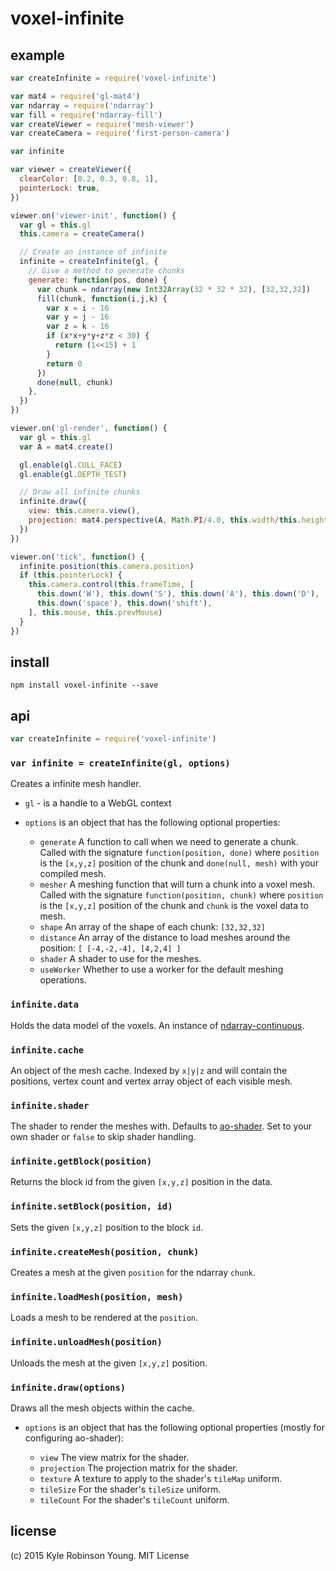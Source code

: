 # voxel-infinite

## example

```js
var createInfinite = require('voxel-infinite')

var mat4 = require('gl-mat4')
var ndarray = require('ndarray')
var fill = require('ndarray-fill')
var createViewer = require('mesh-viewer')
var createCamera = require('first-person-camera')

var infinite

var viewer = createViewer({
  clearColor: [0.2, 0.3, 0.8, 1],
  pointerLock: true,
})

viewer.on('viewer-init', function() {
  var gl = this.gl
  this.camera = createCamera()

  // Create an instance of infinite
  infinite = createInfinite(gl, {
    // Give a method to generate chunks
    generate: function(pos, done) {
      var chunk = ndarray(new Int32Array(32 * 32 * 32), [32,32,32])
      fill(chunk, function(i,j,k) {
        var x = i - 16
        var y = j - 16
        var z = k - 16
        if (x*x+y*y+z*z < 30) {
          return (1<<15) + 1
        }
        return 0
      })
      done(null, chunk)
    },
  })
})

viewer.on('gl-render', function() {
  var gl = this.gl
  var A = mat4.create()

  gl.enable(gl.CULL_FACE)
  gl.enable(gl.DEPTH_TEST)

  // Draw all infinite chunks
  infinite.draw({
    view: this.camera.view(),
    projection: mat4.perspective(A, Math.PI/4.0, this.width/this.height, 1.0, 1000.0),
  })
})

viewer.on('tick', function() {
  infinite.position(this.camera.position)
  if (this.pointerLock) {
    this.camera.control(this.frameTime, [
      this.down('W'), this.down('S'), this.down('A'), this.down('D'),
      this.down('space'), this.down('shift'),
    ], this.mouse, this.prevMouse)
  }
})
```

## install

```shell
npm install voxel-infinite --save
```

## api

```js
var createInfinite = require('voxel-infinite')
```

### `var infinite = createInfinite(gl, options)`
Creates a infinite mesh handler.

* `gl` - is a handle to a WebGL context
* `options` is an object that has the following optional properties:

    + `generate` A function to call when we need to generate a chunk. Called with the signature `function(position, done)` where `position` is the `[x,y,z]` position of the chunk and `done(null, mesh)` with your compiled mesh.
    + `mesher` A meshing function that will turn a chunk into a voxel mesh. Called with the signature `function(position, chunk)` where `position` is the `[x,y,z]` position of the chunk and `chunk` is the voxel data to mesh.
    + `shape` An array of the shape of each chunk: `[32,32,32]`
    + `distance` An array of the distance to load meshes around the position: `[ [-4,-2,-4], [4,2,4] ]`
    + `shader` A shader to use for the meshes.
    + `useWorker` Whether to use a worker for the default meshing operations.

### `infinite.data`
Holds the data model of the voxels. An instance of [ndarray-continuous](https://www.npmjs.com/package/ndarray-continuous).

### `infinite.cache`
An object of the mesh cache. Indexed by `x|y|z` and will contain the positions, vertex count and vertex array object of each visible mesh.

### `infinite.shader`
The shader to render the meshes with. Defaults to [ao-shader](https://www.npmjs.com/package/ao-shader). Set to your own shader or `false` to skip shader handling.

### `infinite.getBlock(position)`
Returns the block id from the given `[x,y,z]` position in the data.

### `infinite.setBlock(position, id)`
Sets the given `[x,y,z]` position to the block `id`.

### `infinite.createMesh(position, chunk)`
Creates a mesh at the given `position` for the ndarray `chunk`.

### `infinite.loadMesh(position, mesh)`
Loads a mesh to be rendered at the `position`.

### `infinite.unloadMesh(position)`
Unloads the mesh at the given `[x,y,z]` position.

### `infinite.draw(options)`
Draws all the mesh objects within the cache.

* `options` is an object that has the following optional properties (mostly for configuring ao-shader):

    + `view` The view matrix for the shader.
    + `projection` The projection matrix for the shader.
    + `texture` A texture to apply to the shader's `tileMap` uniform.
    + `tileSize` For the shader's `tileSize` uniform.
    + `tileCount` For the shader's `tileCount` uniform.

## license
(c) 2015 Kyle Robinson Young. MIT License
